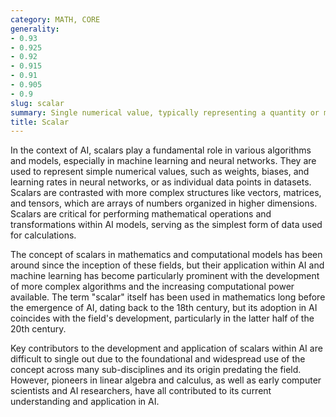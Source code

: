 ```yaml
---
category: MATH, CORE
generality:
- 0.93
- 0.925
- 0.92
- 0.915
- 0.91
- 0.905
- 0.9
slug: scalar
summary: Single numerical value, typically representing a quantity or magnitude in mathematical or computational models.
title: Scalar
---
```


In the context of AI, scalars play a fundamental role in various algorithms and models, especially in machine learning and neural networks. They are used to represent simple numerical values, such as weights, biases, and learning rates in neural networks, or as individual data points in datasets. Scalars are contrasted with more complex structures like vectors, matrices, and tensors, which are arrays of numbers organized in higher dimensions. Scalars are critical for performing mathematical operations and transformations within AI models, serving as the simplest form of data used for calculations.

The concept of scalars in mathematics and computational models has been around since the inception of these fields, but their application within AI and machine learning has become particularly prominent with the development of more complex algorithms and the increasing computational power available. The term "scalar" itself has been used in mathematics long before the emergence of AI, dating back to the 18th century, but its adoption in AI coincides with the field's development, particularly in the latter half of the 20th century.

Key contributors to the development and application of scalars within AI are difficult to single out due to the foundational and widespread use of the concept across many sub-disciplines and its origin predating the field. However, pioneers in linear algebra and calculus, as well as early computer scientists and AI researchers, have all contributed to its current understanding and application in AI.